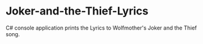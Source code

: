 # Joker-and-the-Thief-Lyrics
C# console application prints the Lyrics to Wolfmother's Joker and the Thief song.
